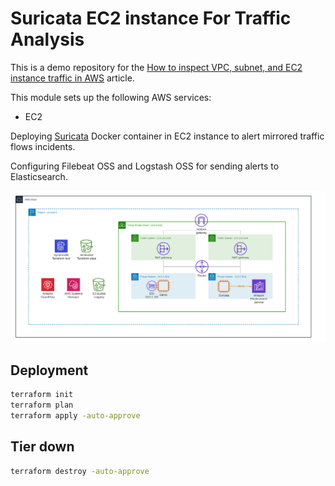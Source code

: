 # Suricata EC2 instance For Traffic Analysis 

This is a demo repository for the [How to inspect VPC, subnet, and EC2 instance traffic in AWS](https://hands-on.cloud/how-to-inspect-vpc-subnet-and-ec2-instance-traffic-in-aws/) article.

This module sets up the following AWS services:

* EC2

Deploying [Suricata](https://suricata.io/) Docker container in EC2 instance to alert mirrored traffic flows incidents.

Configuring Filebeat OSS and Logstash OSS for sending alerts to Elasticsearch.

![Base infrastructure](img/Suricata.png)

## Deployment

```sh
terraform init
terraform plan
terraform apply -auto-approve
```

## Tier down

```sh
terraform destroy -auto-approve
```
